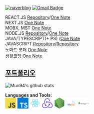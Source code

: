 [![naverblog](https://img.shields.io/badge/naverblog-badge?style=flat-square&logo=Blogger&logoColor=white)](https://blog.naver.com/honm94287)
[![Gmail Badge](https://img.shields.io/badge/-seongwoo720@gmail.com-c14438?style=flat-square&logo=Gmail&logoColor=white&link=mailto:seongwoo720@gmail.com)](mailto:seongwoo720@gmail.com)

REACT.JS <a href="https://github.com/Mun94/react-blog-app">Repository</a>/<a href="https://1drv.ms/u/s!AgLYazaFR-l8lARj7nXuJZQ9PB7o?e=Ozxcau">One Note</a>   
NEXT.JS <a href="https://1drv.ms/u/s!AgLYazaFR-l8g95Yu0qGMaF8bpi5-w?e=6jaqg2">One Note</a>   
MOBX, MST <a href="https://1drv.ms/u/s!AgLYazaFR-l8g95nfkULg0iMY065HQ?e=7zZNRx">One Note</a>   
NODE.JS <a href="https://github.com/Mun94/Nodejs-book">Repository</a>/<a href="https://1drv.ms/u/s!AgLYazaFR-l8g9NjrjU8CqerJw8asA?e=cRJ1bB">One Note</a>   
JAVA/TYPESCRIPT(+ PS) /<a href="https://1drv.ms/u/s!AgLYazaFR-l8kjeydXgRl5K0a6Ua?e=ayc5sp">One Note</a>   
JAVASCRIPT <a href="https://github.com/Mun94/Interview-QnA">Repository</a>/<a href="https://github.com/Mun94/JS200-book">Repository</a>      
노마드 코더 <a href="https://1drv.ms/u/s!AgLYazaFR-l8kkdyoN0hE_vqNcIh?e=0lSL7G">One Note</a>   
생활코딩 <a href="https://1drv.ms/u/s!AgLYazaFR-l8hGYx27b9_S-Ex3NV?e=q11lEx">One Note</a>

## <a href="https://mun94.github.io/portfolio_app/">포트폴리오</a>



![Mun94's github stats](https://github-readme-stats.vercel.app/api?username=Mun94&show_icons=true&title_color=C1292E&icon_color=1a1a2e&text_color=235789&bg_color=FFF000)



**Languages and Tools:**  
<code><img height="35" src="https://raw.githubusercontent.com/github/explore/80688e429a7d4ef2fca1e82350fe8e3517d3494d/topics/javascript/javascript.png"></code>
<code><img height="35" src="https://raw.githubusercontent.com/github/explore/80688e429a7d4ef2fca1e82350fe8e3517d3494d/topics/typescript/typescript.png"></code>
<code><img height="35" src="https://raw.githubusercontent.com/github/explore/80688e429a7d4ef2fca1e82350fe8e3517d3494d/topics/react/react.png"></code>
<code><img height="35" src="https://raw.githubusercontent.com/github/explore/80688e429a7d4ef2fca1e82350fe8e3517d3494d/topics/redux/redux.png"></code>
<code><img height="35" src="https://raw.githubusercontent.com/github/explore/80688e429a7d4ef2fca1e82350fe8e3517d3494d/topics/nodejs/nodejs.png"></code>
<code><img height="35" src="https://raw.githubusercontent.com/github/explore/80688e429a7d4ef2fca1e82350fe8e3517d3494d/topics/mysql/mysql.png"></code>
<code><img height="35" src="https://raw.githubusercontent.com/github/explore/80688e429a7d4ef2fca1e82350fe8e3517d3494d/topics/mongodb/mongodb.png"></code>



